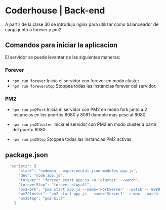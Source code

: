 # Coderhouse | Back-end

A partir de la clase 30 se introdujo nginx para utilizar como balanceador de carga junto a forever y pm2.

## Comandos para iniciar la aplicacion

El servidor se puede levantar de las siguientes maneras:

### Forever

- `npm run forever`
  Inicia el servidor con forever en modo cluster
- `npm run foreverStop`
  Stoppea todas las instancias forever del servidor.

### PM2

- `npm run pm2Fork`
  Inicia el servidor con PM2 en modo fork junto a 2 instancias en los puertos 8080 y 8081 dandole mas peso al 8080

- `npm run pm2Cluster`
  Inicia el servidor con PM2 en modo cluster a partir del puerto 8080

- `npm run pm2Stop`
  Stoppea todas las instancias PM2 activas

## package.json

```js
  "scripts": {
      "start": "nodemon --experimental-json-modules app.js",
      "dev": "node app.js",
      "forever": "forever start app.js -m 'cluster' --watch",
      "foreverStop": "forever stopall",
      "pm2Fork": "pm2 start app.js --name='ForkServer' --watch -- 8080 & pm2 start app.js --name='ForkServer2' --watch -- 8081",
      "pm2Cluster": "pm2 start app.js --name='Server1' -i max --watch -- 8080",
      "pm2Stop": "pm2 kill",
    }
```
